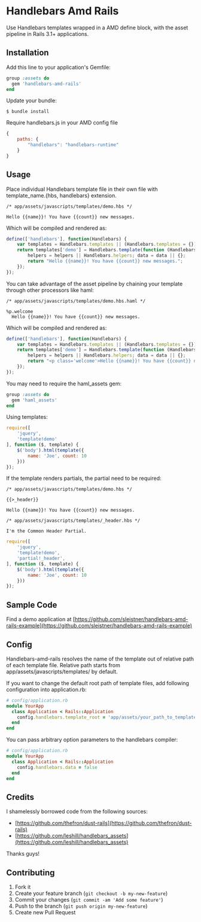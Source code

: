 # Handlebars Amd Rails

Use Handlebars templates wrapped in a AMD define block, with the asset pipeline in Rails 3.1+ applications.

## Installation

Add this line to your application's Gemfile:

```ruby
group :assets do
  gem 'handlebars-amd-rails'
end
```

Update your bundle:

```
$ bundle install
```

Require handlebars.js in your AMD config file

```javascript
{
    paths: {
        "handlebars": "handlebars-runtime"
    }
}
```

## Usage

Place individual Handlebars template file in their own file with template_name.{hbs, handlebars} extension.

```
/* app/assets/javascripts/templates/demo.hbs */

Hello {{name}}! You have {{count}} new messages.
```

Which will be compiled and rendered as:

```javascript
define(['handlebars'], function(Handlebars) {
    var templates = Handlebars.templates || (Handlebars.templates = {});
    return templates['demo'] = Handlebars.template(function (Handlebars,depth0,helpers,partials,data) {
        helpers = helpers || Handlebars.helpers; data = data || {};
        return "Hello {{name}}! You have {{count}} new messages.";
    });
});
```

You can take advantage of the asset pipeline by chaining your template through other processors like haml:

```
/* app/assets/javascripts/templates/demo.hbs.haml */

%p.welcome
  Hello {{name}}! You have {{count}} new messages.
```

Which will be compiled and rendered as:

```javascript
define(['handlebars'], function(Handlebars) {
    var templates = Handlebars.templates || (Handlebars.templates = {});
    return templates['demo'] = Handlebars.template(function (Handlebars,depth0,helpers,partials,data) {
        helpers = helpers || Handlebars.helpers; data = data || {};
        return "<p class='welcome'>Hello {{name}}! You have {{count}} new messages.</p>";
    });
});
```

You may need to require the haml_assets gem:

```ruby
group :assets do
  gem 'haml_assets'
end
```

Using templates:

```javascript
require([
    'jquery',
    'template!demo'
], function ($, template) {
    $('body').html(template({
        name: 'Joe', count: 10
    }))
});
```

If the template renders partials, the partial need to be required:

```
/* app/assets/javascripts/templates/demo.hbs */

{{>_header}}

Hello {{name}}! You have {{count}} new messages.
```

```
/* app/assets/javascripts/templates/_header.hbs */

I'm the Common Header Partial.
```

```javascript
require([
    'jquery',
    'template!demo',
    'partial!_header',
], function ($, template) {
    $('body').html(template({
        name: 'Joe', count: 10
    }))
});
```

## Sample Code

Find a demo application at [https://github.com/sleistner/handlebars-amd-rails-example](https://github.com/sleistner/handlebars-amd-rails-example)

## Config

Handlebars-amd-rails resolves the name of the template out of relative path of each template file. Relative path starts from app/assets/javascripts/templates/ by default.

If you want to change the default root path of template files, add following configuration into application.rb:

```ruby
# config/application.rb
module YourApp
  class Application < Rails::Application
    config.handlebars.template_root = 'app/assets/your_path_to_templates/'
  end
end
```

You can pass arbitrary option parameters to the handlebars compiler:

```ruby
# config/application.rb
module YourApp
  class Application < Rails::Application
    config.handlebars.data = false
  end
end
```

## Credits

I shamelessly borrowed code from the following sources:

* [https://github.com/thefron/dust-rails](https://github.com/thefron/dust-rails)
* [https://github.com/leshill/handlebars_assets](https://github.com/leshill/handlebars_assets)

Thanks guys!

## Contributing

1. Fork it
2. Create your feature branch (`git checkout -b my-new-feature`)
3. Commit your changes (`git commit -am 'Add some feature'`)
4. Push to the branch (`git push origin my-new-feature`)
5. Create new Pull Request
